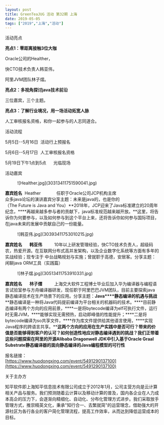 ```yaml
---
layout: post
title: GreenTeaJUG 活动 第32期 上海
date: 2019-05-05
tags: ["2019","上海","活动"]
---
```


<!-- wp:paragraph -->

活动亮点

<!-- /wp:paragraph -->

<!-- wp:paragraph -->

**亮点1：零距离接触3位大咖**&nbsp;&nbsp; &nbsp; &nbsp; &nbsp; &nbsp; &nbsp; &nbsp; &nbsp;

<!-- /wp:paragraph -->

<!-- wp:paragraph -->

Oracle公司的Healther，

<!-- /wp:paragraph -->

<!-- wp:paragraph -->

快CTO技术负责人韩亚伟，

<!-- /wp:paragraph -->

<!-- wp:paragraph -->

阿里JVM团队林子熠。&nbsp; &nbsp; &nbsp; &nbsp; &nbsp; &nbsp; &nbsp; &nbsp;

<!-- /wp:paragraph -->

<!-- wp:paragraph -->

**亮点2：多视角探讨java技术前沿**&nbsp; &nbsp; &nbsp; &nbsp; &nbsp; &nbsp; &nbsp; &nbsp;&nbsp;

<!-- /wp:paragraph -->

<!-- wp:paragraph -->

三位嘉宾，三个主题。&nbsp; &nbsp; &nbsp; &nbsp; &nbsp; &nbsp; &nbsp; &nbsp;&nbsp;

<!-- /wp:paragraph -->

<!-- wp:paragraph -->

**亮点3：了解行业境况，用一场活动拓宽人脉**&nbsp;&nbsp; &nbsp; &nbsp; &nbsp; &nbsp; &nbsp; &nbsp; &nbsp;

<!-- /wp:paragraph -->

<!-- wp:paragraph -->

人工审核报名资格，和你一起参与的人志同道合。 &nbsp; &nbsp; &nbsp; &nbsp; &nbsp; &nbsp; &nbsp; &nbsp;

<!-- /wp:paragraph -->

<!-- wp:paragraph -->

活动流程

<!-- /wp:paragraph -->

<!-- wp:paragraph -->

5月5日--5月16日&nbsp; 活动行上预报名

<!-- /wp:paragraph -->

<!-- wp:paragraph -->

5月6日--5月17日&nbsp; 人工审核报名资格

<!-- /wp:paragraph -->

<!-- wp:paragraph -->

5月19日下午1点到5点&nbsp; &nbsp; &nbsp; 光临现场

<!-- /wp:paragraph -->

<!-- wp:paragraph -->

活动嘉宾

<!-- /wp:paragraph -->

<!-- wp:image -->
<figure class="wp-block-image">![Healther.jpg](30313411751590041.jpg)</figure>
<!-- /wp:image -->

<!-- wp:paragraph -->

**嘉宾姓名**&nbsp;&nbsp;Heather&nbsp; &nbsp; &nbsp; &nbsp; &nbsp; &nbsp; &nbsp;任职于Oracle公司JCP机构主席  
众多java论坛的演讲嘉宾分享主题：未来是java的，也是你的  
（The Future is Java and You）**2018年，JCP迎来了Java标准建立的20周年纪念，****再越来越多参与者的贡献下，java标准规范越来越开放。**这里，将告诉你为何要参与，以及如何参与到这个平台上来，还将告诉你如何参与国际项目，在java未来的发展中贡献自己的一份能量。

<!-- /wp:paragraph -->

<!-- wp:image -->
<figure class="wp-block-image">![韩亚伟.jpg](30393411753010215.jpg)</figure>
<!-- /wp:image -->

<!-- wp:paragraph -->

**嘉宾姓名**&nbsp;&nbsp; &nbsp; &nbsp;**韩亚伟**&nbsp;&nbsp; &nbsp; &nbsp; &nbsp; &nbsp;10年以上研发管理经验，快CTO技术负责人，超级码农，热爱开源。在互联网分布式高并发架构，以及企业数字化系统等方面有多年的实战经验；现专注于 中台战略规划与实施；曾就职于高德，安居客。分享主题：闲聊java ORM工具（实践篇）

<!-- /wp:paragraph -->

<!-- wp:image -->
<figure class="wp-block-image">![林子熠.jpg](30513411753910331.jpg)</figure>
<!-- /wp:image -->

<!-- wp:paragraph -->

**嘉宾姓名**&nbsp;&nbsp; &nbsp; &nbsp;**林子熠**&nbsp;&nbsp; &nbsp; &nbsp; &nbsp; &nbsp;上海交大软件工程博士毕业后加入华为编译器与编程语言试验室参与方舟编译器研发，现任职于阿里巴巴JVM团队，目前主要探索java静态编译技术在生产场景下的应用。分享主题：**Java****静态编译的机遇与挑战**  
**静态编译是一种将Java代码提前编译为平台相关的机器码的技术。****目前静态编译有两个方向的应用前景，****一是将bytecode编译为elf可执行文件，运行时无需JVM，****能够实现无需预热，启动即峰值的性能提升；****二是将bytecode编译为so共享文件，****作为库文件提供给其他语言使用，****实现Java程序的跨语言共享。****这两个方向的应用在生产实践中是否可行？****带来的价值是否能够得到客户的认可？****如何创造性地应对静态编译遇到的挑战？****我们正带着这些问题探索****在阿里的开源Alibaba Dragonwell JDK中****引入基于Oracle Graal Substrate静态编译器的****面向静态编译的Java编程模型的可行性**

<!-- /wp:paragraph -->

<!-- wp:paragraph -->

报名链接：   
[https://www.huodongxing.com/event/5491290137100](https://www.huodongxing.com/event/5491290137100) 

<!-- /wp:paragraph -->

<!-- wp:paragraph -->

关于主办方

<!-- /wp:paragraph -->

<!-- wp:paragraph -->

知平软件即上海知平信息技术有限公司成立于2012年1月，公司主营方向是云计算相关产品与服务。我们预测随着云计算以及移动计算的普及，国内各企业在人力成本高企的压力下，会逐渐向精细化、自动化、分布化管理方式进步。我们采取放手管理方式，推崇精英文化，秉承"知行合一、去繁就简"的运营理念，借助强大的开源社区为各行各业的客户简化管理流程，提高工作效率，从而达到降低运营成本的目标。

<!-- /wp:paragraph -->